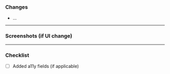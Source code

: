 ### Changes

- ...

---

### Screenshots (if UI change)

---

### Checklist

- [ ] Added a11y fields (if applicable)
